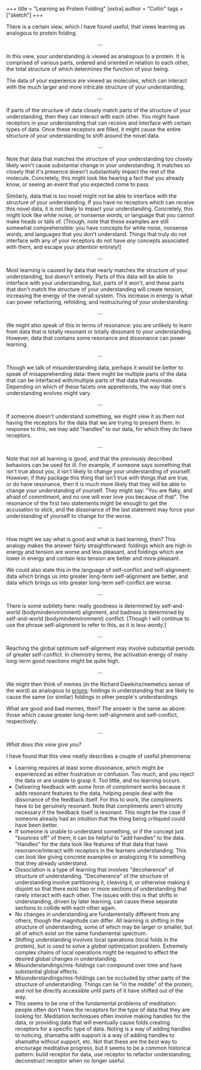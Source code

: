 +++
title = "Learning as Protein Folding"
[extra]
author = "Collin"
tags = ["sketch"]
+++

There is a certain view, which I have found useful, that views learning as analogous to protein folding.

<center>⋯</center>

In this view, your understanding is viewed as analogous to a protein. It is comprised of various parts, ordered and oriented in relation to each other, the total structure of which determines the function of your being.

The data of your experience are viewed as molecules, which can interact with the much larger and more intricate structure of your understanding.

<center>⋯</center>

If parts of the structure of data closely match parts of the structure of your understanding, then they can interact with each other. You might have receptors in your understanding that can receive and interface with certain types of data. Once these receptors are filled, it might cause the entire structure of your understanding to shift around the novel data.

<center>⋯</center>

Note that data that matches the structure of your understanding too closely likely won't cause substantial change in your understanding. It matches so closely that it's presence doesn't substantially impact the rest of the molecule. Concretely, this might look like hearing a fact that you already know, or seeing an event that you expected come to pass.

Similarly, data that is too novel might not be able to interface with the structure of your understanding. If you have no receptors which can receive this novel data, it is not likely to impact your understanding. Concretely, this might look like white noise, or nonsense words, or language that you cannot make heads or tails of. \[Though, note that these examples are still somewhat comprehensible: you have concepts for white noise, nonsense words, and languages that you don't understand. Things that truly do not interface with any of your receptors do not have *any* concepts associated with them, and escape your attention entirely!\]

<center>⋯</center>

Most learning is caused by data that nearly matches the structure of your understanding, but doesn't entirely. Parts of this data will be able to interface with your understanding, but, parts of it won't, and these parts that don't match the structure of your understanding will create tension, increasing the energy of the overall system. This increase in energy is what can power refactoring, refolding, and restructuring of your understanding.

<center>⋯</center>

We might also speak of this in terms of resonance: you are unlikely to learn from data that is totally resonant or totally dissonant to your understanding. However, data that contains some resonance and dissonance can power learning.

<center>⋯</center>

Though we talk of misunderstanding data, perhaps it would be better to speak of misapprehending data: there might be multiple parts of the data that can be interfaced with/multiple parts of that data that resonate. Depending on which of these facets one apprehends, the way that one's understanding evolves might vary.

<center>⋯</center>

If someone doesn't understand something, we might view it as them not having the receptors for the data that we are trying to present them. In response to this, we may add "handles" to our data, for which they do have receptors.

<center>⋯</center>

Note that not all learning is good, and that the previously described behaviors can be used for ill. For example, if someone says something that isn't true about you, it isn't likely to change your understanding of yourself. However, if they package this thing that isn't true with things that are true, or do have resonance, then it is much more likely that they will be able to change your understanding of yourself. They might say: "You are flaky, and afraid of commitment, and no one will ever love you because of that". The resonance of the first two statements might be enough to get the accusation to stick, and the dissonance of the last statement may force your understanding of yourself to change for the worse.

<center>⋯</center>

How might we say what is good and what is bad learning, then? This analogy makes the answer fairly straightforward: foldings which are high in energy and tension are worse and less pleasant, and foldings which are lower in energy and contain less tension are better and more pleasant.

We could also state this in the language of self-conflict and self-alignment: data which brings us into greater long-term self-alignment are better, and data which brings us into greater long-term self-conflict are worse.

<center>⋯</center>

There is some subtlety here: really goodness is determined by self-and-world (bodymindenvironment) alignment, and badness is determined by self-and-world (bodymindenvironment) conflict. \[Though I will continue to use the phrase self-alignment to refer to this, as it is less wordy.\]

<center>⋯</center>

Reaching the global optimum self-alignment may involve substantial periods of greater self-conflict. In chemistry terms, the activation energy of many long-term good reactions might be quite high.

<center>⋯</center>

We might then think of memes (in the Richard Dawkins/memetics sense of the word) as analogous to [prions](https://en.wikipedia.org/wiki/Prion): foldings in understanding that are likely to cause the same (or similar) foldings in other people's understandings.

What are good and bad memes, then? The answer is the same as above: those which cause greater long-term self-alignment and self-conflict, respectively.

<center>⋯</center>

*What does this view give you?*

I have found that this view neatly describes a couple of useful phenomena:
- Learning requires at least some dissonance, which might be experienced as either frustration or confusion. Too much, and you reject the data or are unable to grasp it. Too little, and no learning occurs.
- Delivering feedback with some form of compliment works because it adds resonant features to the data, helping people deal with the dissonance of the feedback itself. For this to work, the compliments have to be genuinely resonant. Note that compliments aren't strictly necessary if the feedback itself is resonant. This might be the case if someone already had an intuition that the thing being critiqued could have been better.
- If someone is unable to understand something, or if the concept just "bounces off" of them, it can be helpful to "add handles" to the data. "Handles" for the data look like features of that data that have resonance/interact with receptors in the learners understanding. This can look like giving concrete examples or analogizing it to something that they already understand.
- Dissociation is a type of learning that involves "decoherence" of structure of understanding. "Decoherence" of the structure of understanding involve partitioning it, cleaving it, or otherwise making it disjoint so that there exist two or more sections of understanding that rarely interact with each other. The issues with this is that shifts in understanding, driven by later learning, can cause these separate sections to collide with each other again.
- No changes in understanding are fundamentally different from any others, though the magnitude can differ. All learning is shifting in the structure of understanding, some of which may be larger or smaller, but all of which exist on the same fundamental spectrum.
- Shifting understanding involves local operations (local folds in the protein), but is used to solve a *global* optimization problem. Extremely complex chains of local operations might be required to effect the desired global changes in understanding.
- Misunderstandings/mis-foldings can compound over time and have substantial global effects.
- Misunderstandings/mis-foldings can be occluded by other parts of the structure of understanding. Things can lie "in the middle" of the protein, and not be directly accessible until parts of it have shifted out of the way.
- This seems to be one of the fundamental problems of meditation: people often don't have the receptors for the type of data that they are looking for. Meditation techniques often involve making handles for the data, or providing data that will eventually cause folds creating receptors for a specific type of data. Noting is a way of adding handles to noticing, shamatha with support is a way of adding handles to shamatha without support, etc. Not that these are the *best* way to encourage meditative progress, but it seems to be a common historical pattern: build receptor for data, use receptor to refactor understanding, deconstruct receptor when no longer useful.
